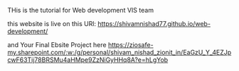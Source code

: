 THis is the tutorial for Web development VIS team

this website is live on this URl: https://shivamnishad77.github.io/web-development/


and Your Final Ebsite Project here https://ziosafe-my.sharepoint.com/:w:/g/personal/shivam_nishad_zionit_in/EaGzU_Y_4EZJpcwF63Tij78BRSMu4aHMpe9ZzNiGyHHq8A?e=hLgYob
